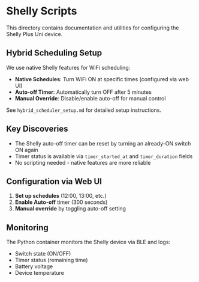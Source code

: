 # Shelly Scripts

This directory contains documentation and utilities for configuring the Shelly Plus Uni device.

## Hybrid Scheduling Setup

We use native Shelly features for WiFi scheduling:
- **Native Schedules**: Turn WiFi ON at specific times (configured via web UI)
- **Auto-off Timer**: Automatically turn OFF after 5 minutes
- **Manual Override**: Disable/enable auto-off for manual control

See `hybrid_scheduler_setup.md` for detailed setup instructions.

## Key Discoveries

- The Shelly auto-off timer can be reset by turning an already-ON switch ON again
- Timer status is available via `timer_started_at` and `timer_duration` fields
- No scripting needed - native features are more reliable

## Configuration via Web UI

1. **Set up schedules** (12:00, 13:00, etc.)
2. **Enable Auto-off** timer (300 seconds)
3. **Manual override** by toggling auto-off setting

## Monitoring

The Python container monitors the Shelly device via BLE and logs:
- Switch state (ON/OFF)
- Timer status (remaining time)
- Battery voltage
- Device temperature 